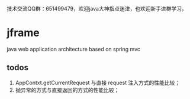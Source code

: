 技术交流QQ群：651499479，欢迎java大神指点迷津，也欢迎新手进群学习。


# jframe
java web application architecture based on spring mvc

## todos
1. AppContxt.getCurrentRequest 与直接 request 注入方式的性能比较；
2. 抛异常的方式与直接返回的方式的性能比较；
